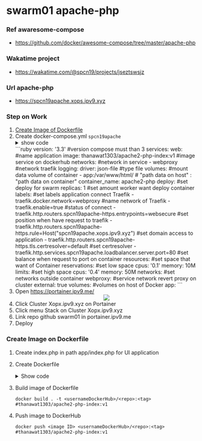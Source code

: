 # swarm01 apache-php

### Ref awaresome-compose
- https://github.com/docker/awesome-compose/tree/master/apache-php

### Wakatime project
- https://wakatime.com/@spcn19/projects/jseztswsjz

### Url apache-php
- https://spcn19apache.xops.ipv9.xyz

### Step on Work
 1. [Create Image of Dockerfile](#create-image-on-dockerfile)
 2. Create docker-compose.yml `spcn19apache`
    <details>
    <summary>show code<summary>
    ```ruby
    version: '3.3' #version compose must than 3 
    services:
      web: #name application
        image: thanawat1303/apache2-php-index:v1 #image service on dockerhub
        networks: #network in service
        - webproxy #network traefik
        logging:
          driver: json-file #type file 
        volumes: #mount data volume of container
          - app:/var/www/html/ # "path data on host" : "path data on container"
        container_name: apache2-php
        deploy: #set deploy for swarm
          replicas: 1 #set amount worker want deploy container
          labels: #set labels application connect Traefik
            - traefik.docker.network=webproxy #name network of Traefik
            - traefik.enable=true #status of connect
            - traefik.http.routers.spcn19apache-https.entrypoints=websecure #set position when have request to traefik
            - traefik.http.routers.spcn19apache-https.rule=Host("spcn19apache.xops.ipv9.xyz") #set domain access to application
            - traefik.http.routers.spcn19apache-https.tls.certresolver=default #set certresolver
            - traefik.http.services.spcn19apache.loadbalancer.server.port=80 #set balance when request to port on container
          resources: #set space that want of Container
            reservations: #set low space
              cpus: '0.1'
              memory: 10M
            limits: #set high space
              cpus: '0.4'
              memory: 50M
    networks: #set networks outside container
      webproxy: #service network revert proxy on cluster
        external: true
    volumes: #volumes on host of Docker
      app:
    ```
    </details>
 3. Open https://portainer.ipv9.me/
    <center><img src="app/image/openportainer"></center>
 4. Click Cluster Xopx.ipv9.xyz on Portainer
 5. Click menu Stack on Cluster Xopx.ipv9.xyz
 5. Link repo github swarm01 in portainer.ipv9.me
 6. Deploy

### Create Image on Dockerfile
 1. Create index.php in path app/index.php for UI application
 2. Create Dockerfile
    <details>
    <summary>Show code</summary>
    
    ```ruby
    FROM --platform=$BUILDPLATFORM php:8.0.9-apache as builder #image container

    WORKDIR /var/www/html/ #Set path working command on container

    COPY . /var/www/html/ #Copy file on host to container

    EXPOSE 80 #Set port container allow host access

    CMD ["apache2-foreground"] #run last command before docker create container

    FROM builder as dev-envs

    RUN <<EOF
    apt-get update
    apt-get install -y --no-install-recommends git
    EOF #run command on container

    RUN <<EOF
    useradd -s /bin/bash -m vscode
    groupadd docker
    usermod -aG docker vscode
    EOF

    COPY --from=gloursdocker/docker / /

    CMD ["apache2-foreground"]
    ```

    </details>
 3. Build image of Dockerfile
 
    ```
    docker build . -t <usernameDockerHub>/<repo>:<tag> #thanawat1303/apache2-php-index:v1
    ```
 4. Push image to DockerHub

     ```
     docker push <image ID> <usernameDockerHub>/<repo>:<tag> #thanawat1303/apache2-php-index:v1
     ```